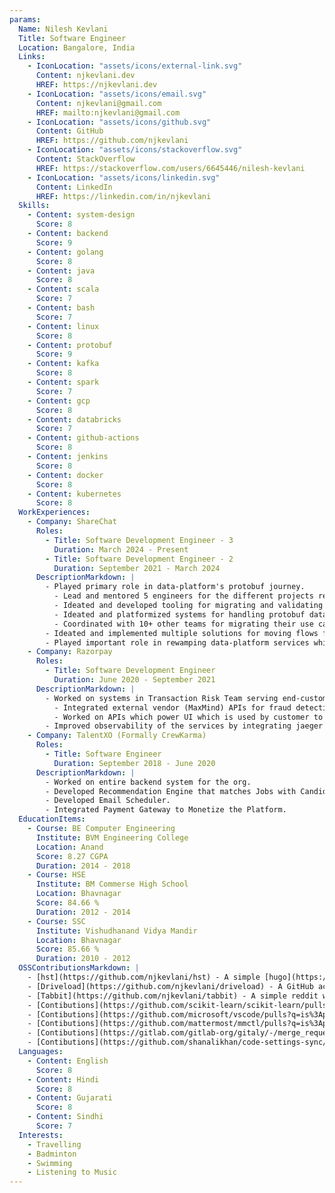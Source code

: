 ```yaml
---
params:
  Name: Nilesh Kevlani
  Title: Software Engineer
  Location: Bangalore, India
  Links:
    - IconLocation: "assets/icons/external-link.svg"
      Content: njkevlani.dev
      HREF: https://njkevlani.dev
    - IconLocation: "assets/icons/email.svg"
      Content: njkevlani@gmail.com
      HREF: mailto:njkevlani@gmail.com
    - IconLocation: "assets/icons/github.svg"
      Content: GitHub
      HREF: https://github.com/njkevlani
    - IconLocation: "assets/icons/stackoverflow.svg"
      Content: StackOverflow
      HREF: https://stackoverflow.com/users/6645446/nilesh-kevlani
    - IconLocation: "assets/icons/linkedin.svg"
      Content: LinkedIn
      HREF: https://linkedin.com/in/njkevlani
  Skills:
    - Content: system-design
      Score: 8
    - Content: backend
      Score: 9
    - Content: golang
      Score: 8
    - Content: java
      Score: 8
    - Content: scala
      Score: 7
    - Content: bash
      Score: 7
    - Content: linux
      Score: 8
    - Content: protobuf
      Score: 9
    - Content: kafka
      Score: 8
    - Content: spark
      Score: 7
    - Content: gcp
      Score: 8
    - Content: databricks
      Score: 7
    - Content: github-actions
      Score: 8
    - Content: jenkins
      Score: 8
    - Content: docker
      Score: 8
    - Content: kubernetes
      Score: 8
  WorkExperiences:
    - Company: ShareChat
      Roles:
        - Title: Software Development Engineer - 3
          Duration: March 2024 - Present
        - Title: Software Development Engineer - 2
          Duration: September 2021 - March 2024
      DescriptionMarkdown: |
        - Played primary role in data-platform's protobuf journey.
          - Lead and mentored 5 engineers for the different projects related to protobuf adoption.
          - Ideated and developed tooling for migrating and validating data from JSON to protobuf.
          - Ideated and platformized systems for handling protobuf data. One of the big technical achievement in this was, systems were able to handle new protobuf contracts without any deployments.
          - Coordinated with 10+ other teams for migrating their use cases from JSON to protobuf.
        - Ideated and implemented multiple solutions for moving flows from GitHub+PRs to UI, which greately improved user experience and efficiency for data-platform users.
        - Played important role in rewamping data-platform services which included rewriting services in more efficient languages, replacing costlier components with cost-efficient components and architectural changes.
    - Company: Razorpay
      Roles:
        - Title: Software Development Engineer
          Duration: June 2020 - September 2021
      DescriptionMarkdown: |
        - Worked on systems in Transaction Risk Team serving end-customer, merchants, ops team & other backend systems.
          - Integrated external vendor (MaxMind) APIs for fraud detection.
          - Worked on APIs which power UI which is used by customer to raise disputes for transactions.
        - Improved observability of the services by integrating jaeger tracing.
    - Company: TalentXO (Formally CrewKarma)
      Roles:
        - Title: Software Engineer
          Duration: September 2018 - June 2020
      DescriptionMarkdown: |
        - Worked on entire backend system for the org.
        - Developed Recommendation Engine that matches Jobs with Candidate and vice versa.
        - Developed Email Scheduler.
        - Integrated Payment Gateway to Monetize the Platform.
  EducationItems:
    - Course: BE Computer Engineering
      Institute: BVM Engineering College
      Location: Anand
      Score: 8.27 CGPA
      Duration: 2014 - 2018
    - Course: HSE
      Institute: BM Commerse High School
      Location: Bhavnagar
      Score: 84.66 %
      Duration: 2012 - 2014
    - Course: SSC
      Institute: Vishudhanand Vidya Mandir
      Location: Bhavnagar
      Score: 85.66 %
      Duration: 2010 - 2012
  OSSContributionsMarkdown: |
    - [hst](https://github.com/njkevlani/hst) - A simple [hugo](https://gohugo.io) theme. 
    - [Driveload](https://github.com/njkevlani/driveload) - A GitHub action that downloads file from the Internet and uploads it to Google Drive.
    - [Tabbit](https://github.com/njkevlani/tabbit) - A simple reddit web client with vim like keybindings.
    - [Contibutions](https://github.com/scikit-learn/scikit-learn/pulls?q=is%3Apr+author%3Anjkevlani) in [scikit-learn](https://scikit-learn.org/).
    - [Contibutions](https://github.com/microsoft/vscode/pulls?q=is%3Apr+author%3Anjkevlani) in [Visual Studio Code](https://code.visualstudio.com/).
    - [Contibutions](https://github.com/mattermost/mmctl/pulls?q=is%3Apr+author%3Anjkevlani) in [Mattermost](https://mattermost.com/) CLI.
    - [Contibutions](https://gitlab.com/gitlab-org/gitaly/-/merge_requests?scope=all&state=all&author_username=njkevlani) in [GitLab](https://gitlab.com/)'s Gitaly.
    - [Contibutions](https://github.com/shanalikhan/code-settings-sync/pulls?q=is%3Apr+author%3Anjkevlani) in [Code Settings Sync](https://marketplace.visualstudio.com/items?itemName=Shan.code-settings-sync) Plugin.
  Languages:
    - Content: English
      Score: 8
    - Content: Hindi
      Score: 8
    - Content: Gujarati
      Score: 8
    - Content: Sindhi
      Score: 7
  Interests:
    - Travelling
    - Badminton
    - Swimming
    - Listening to Music
---
```

